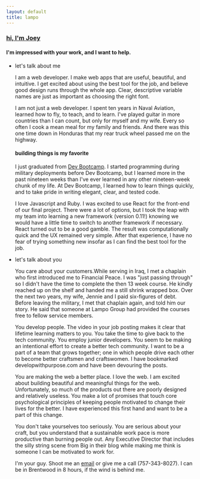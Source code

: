 ```yaml
---
layout: default
title: lampo
---
```

  <section>
  <article class="headline">
    <h1><a href="/about">hi, I'm Joey</a></h1>
    <h4>I'm impressed with your work, and I want to help.</h4>

  </article>
    <ul class="letter">
    <li class="letter-part">
      <p class="letter-title">let's talk about me</p>
      <p>
        <span class="peach">I am a web developer.</span> I make web apps that are useful, beautiful, and intuitive. I get excited about using the best tool for the job, and believe good design runs through the whole app. Clear, descriptive variable names are just as important as choosing the right font.
      </p>
      <p>
        <span>I am not just a web developer.</span> I spent ten years in Naval Aviation, learned how to fly, to teach, and to learn. I've played guitar in more countries than I can count, but only for myself and my wife.  Every so often I cook a mean meal for my family and friends.  And there was this one time down in Honduras that my rear truck wheel passed me on the highway.
      </p>
      <div>
        <h4>building things is my favorite</h4>
      </div>
      <p>
        <span class="peach">I just graduated from <a href="http://devbootcamp.com/">Dev Bootcamp</a>.</span> I started programming during military deployments before Dev Bootcamp, but I learned more in the past nineteen weeks than I've ever learned in any other nineteen-week chunk of my life. At Dev Bootcamp, I learned how to learn things quickly, and to take pride in writing elegant, clear, and tested code.
      </p>
      <p>
        <span class="peach">I love Javascript and Ruby.</span> I was excited to use React for the front-end of our final project. There were a lot of options, but I took the leap with my team into learning a new framework (version 0.11!) knowing we would have a little time to switch to another framework if necessary. React turned out to be a good gamble. The result was computationally quick and the UX remained very simple.  After that experience, I have no fear of trying something new insofar as I can find the best tool for the job.
      </p>
    </li>
    <li class="letter-part">
      <p class="letter-title">let's talk about you</p>
      <p>
        <span class="peach">You care about your customers.</span>While serving in Iraq, I met a chaplain who first introduced me to Financial Peace. I was "just passing through" so I didn't have the time to complete the then 13 week course.  He kindly reached up on the shelf and handed me a still shrink wrapped box. Over the next two years, my wife, Jennie and I paid six-figures of debt.  Before leaving the military, I met that chaplain again, and told him our story.  He said that someone at Lampo Group had provided the courses free to fellow service members.
      </p>
      <p>
        <span class="peach">You develop people.</span> The video in your job posting makes it clear that lifetime learning matters to you. You take the time to give back to the tech community. You employ junior developers. You seem to be making an intentional effort to create a better tech community. I want to be a part of a team that grows together; one in which people drive each other to become better craftsmen and craftswomen. I have bookmarked developwithpurpose.com and have been devouring the posts.
      </p>
      <p>
        <span class="peach">You are making the web a better place.</span> I love the web. I am excited about building beautiful and meaningful things for the web. Unfortunately, so much of the products out there are poorly designed and relatively useless. You make a lot of promises that touch core psychological principles of keeping people motivated to change their lives for the better.  I have experienced this first hand and want to be a part of this change.
      </p>
      <p>
        <span class="peach">You don't take yourselves too seriously.</span> You are serious about your craft, but you understand that a sustainable work pace is more productive than burning people out.  Any Executive Director that includes the silly string scene from Big in their blog while making me think is someone I can be motivated to work for.
      </p>
      <p>
        <span class="blue">I'm your guy.</span> Shoot me an <a href="mailto:joey.chamberlin@gmail.com">email</a> or give me a call (757-343-8027). I can be in Brentwood in 8 hours, if the wind is behind me.
      </p>
    </li>
  </ul>
</section>
